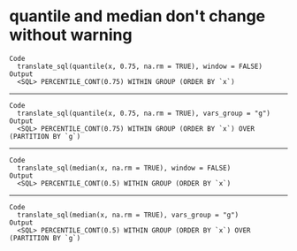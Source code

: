 # quantile and median don't change without warning

    Code
      translate_sql(quantile(x, 0.75, na.rm = TRUE), window = FALSE)
    Output
      <SQL> PERCENTILE_CONT(0.75) WITHIN GROUP (ORDER BY `x`)

---

    Code
      translate_sql(quantile(x, 0.75, na.rm = TRUE), vars_group = "g")
    Output
      <SQL> PERCENTILE_CONT(0.75) WITHIN GROUP (ORDER BY `x`) OVER (PARTITION BY `g`)

---

    Code
      translate_sql(median(x, na.rm = TRUE), window = FALSE)
    Output
      <SQL> PERCENTILE_CONT(0.5) WITHIN GROUP (ORDER BY `x`)

---

    Code
      translate_sql(median(x, na.rm = TRUE), vars_group = "g")
    Output
      <SQL> PERCENTILE_CONT(0.5) WITHIN GROUP (ORDER BY `x`) OVER (PARTITION BY `g`)


